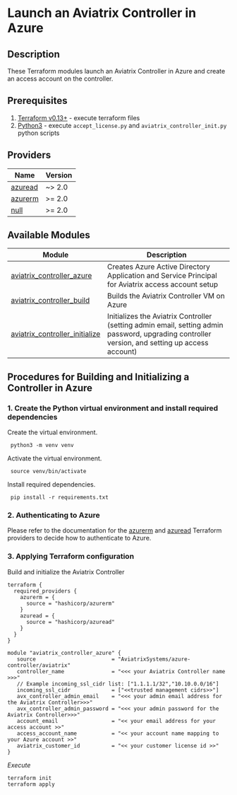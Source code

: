 # Launch an Aviatrix Controller in Azure

## Description

These Terraform modules launch an Aviatrix Controller in Azure and create an access account on the controller.

## Prerequisites

1. [Terraform v0.13+](https://www.terraform.io/downloads.html) - execute terraform files
2. [Python3](https://www.python.org/downloads/) - execute `accept_license.py` and `aviatrix_controller_init.py` python
   scripts

## Providers

| Name | Version |
|------|---------|
| <a name="provider_azuread"></a> [azuread](#provider\_azuread) | ~> 2.0 |
| <a name="provider_azurerm"></a> [azurerm](#provider\_azurerm) | \>= 2.0 |
| <a name="provider_null"></a> [null](#provider\_null) | \>= 2.0 |


## Available Modules

Module  | Description |
| ------- | ----------- |
|[aviatrix_controller_azure](modules/aviatrix_controller_azure) |Creates Azure Active Directory Application and Service Principal for Aviatrix access account setup |
|[aviatrix_controller_build](modules/aviatrix_controller_build) |Builds the Aviatrix Controller VM on Azure |
|[aviatrix_controller_initialize](modules/aviatrix_controller_initialize) | Initializes the Aviatrix Controller (setting admin email, setting admin password, upgrading controller version, and setting up access account) |

## Procedures for Building and Initializing a Controller in Azure

### 1. Create the Python virtual environment and install required dependencies

Create the virtual environment.

``` shell
 python3 -m venv venv
```

Activate the virtual environment.

``` shell
 source venv/bin/activate
```

Install required dependencies.

``` shell
 pip install -r requirements.txt
```

### 2. Authenticating to Azure

Please refer to the documentation for
the [azurerm](https://registry.terraform.io/providers/hashicorp/azurerm/latest/docs)
and [azuread](https://registry.terraform.io/providers/hashicorp/azuread/latest/docs) Terraform providers to decide how
to authenticate to Azure.

### 3. Applying Terraform configuration

Build and initialize the Aviatrix Controller

```hcl
terraform {
  required_providers {
    azurerm = {
      source = "hashicorp/azurerm"
    }
    azuread = {
      source = "hashicorp/azuread"
    }
  }
}

module "aviatrix_controller_azure" {
   source                        = "AviatrixSystems/azure-controller/aviatrix"
   controller_name               = "<<< your Aviatrix Controller name >>>"
   // Example incoming_ssl_cidr list: ["1.1.1.1/32","10.10.0.0/16"]
   incoming_ssl_cidr             = ["<<trusted management cidrs>>"]
   avx_controller_admin_email    = "<<< your admin email address for the Aviatrix Controller>>>"
   avx_controller_admin_password = "<<< your admin password for the Aviatrix Controller>>>"
   account_email                 = "<< your email address for your access account >>"
   access_account_name           = "<< your account name mapping to your Azure account >>"
   aviatrix_customer_id          = "<< your customer license id >>"
}
```

*Execute*

```shell
terraform init
terraform apply
```
